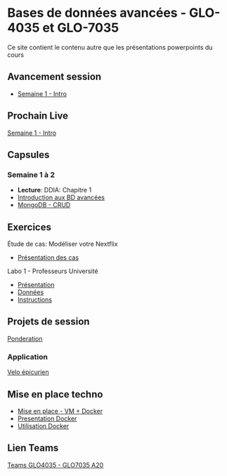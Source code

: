# Bases de données avancées - GLO-4035 et GLO-7035
Ce site contient le contenu autre que les présentations powerpoints du cours

## Avancement session
* [Semaine 1 - Intro](avancement/semaine-01.pdf)

## Prochain Live
[Semaine 1 - Intro](https://youtu.be/8pFhlYkSSQk)

## Capsules

### Semaine 1 à 2
* **Lecture**: DDIA: Chapitre 1
* [Introduction aux BD avancées](https://youtu.be/7lwjnHQb0TQ)
* [MongoDB - CRUD](https://www.youtube.com/watch?v=7Q9DW_-8GnY)

## Exercices
Étude de cas: Modéliser votre Nextflix
* [Présentation des cas](https://youtu.be/yyWzsjuJvdk)

Labo 1 - Professeurs Université
* [Présentation](https://youtu.be/7FiYAWaPPGc)
* [Données](labo/labo_1/bd_ulaval.json)
* [Instructions](labo/labo_1/instructions.js)

## Projets de session
[Ponderation](evaluation/ponderation.md)

### Application
[Velo épicurien](evaluation/projet_ingenierie.md)

## Mise en place techno
* [Mise en place - VM + Docker](https://youtu.be/RFxvC6cd7eI)
* [Presentation Docker](https://youtu.be/iexpQnSj1X4)
* [Utilisation Docker](https://www.youtube.com/watch?v=gogW8UEzQuE)

## Lien Teams
[Teams GLO4035 - GLO7035 A20](https://teams.microsoft.com/l/team/19%3a4a2a1eece87e41c0ba2cec9995d571d9%40thread.tacv2/conversations?groupId=f8b677e5-52e9-4a99-843a-3f500ba30577&tenantId=56778bd5-6a3f-4bd3-a265-93163e4d5bfe)